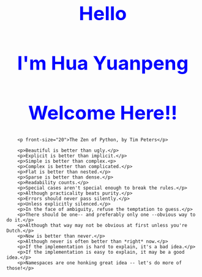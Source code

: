 <html lang="en">
<head>
    <meta charset="UTF-8">
    <title>Document</title>
    <style type="text/css">
        h1{
            text-align: center;
            font-size: 50px;
            color:blue;
        }
    </style>
</head>
<body>
    <h1>Hello</h1>
    <h1>I'm Hua Yuanpeng</h1>
    <h1>Welcome Here!!</h1>
    <dev>
        
        <p front-size="20">The Zen of Python, by Tim Peters</p>

        <p>Beautiful is better than ugly.</p>
        <p>Explicit is better than implicit.</p>
        <p>Simple is better than complex.<p>
        <p>Complex is better than complicated.</p>
        <p>Flat is better than nested.</p>
        <p>Sparse is better than dense.</p>
        <p>Readability counts.</p>
        <p>Special cases aren't special enough to break the rules.</p>
        <p>Although practicality beats purity.</p>
        <p>Errors should never pass silently.</p>
        <p>Unless explicitly silenced.</p>
        <p>In the face of ambiguity, refuse the temptation to guess.</p>
        <p>There should be one-- and preferably only one --obvious way to do it.</p>
        <p>Although that way may not be obvious at first unless you're Dutch.</p>
        <p>Now is better than never.</p>
        <p>Although never is often better than *right* now.</p>
        <p>If the implementation is hard to explain, it's a bad idea.</p>
        <p>If the implementation is easy to explain, it may be a good idea.</p>
        <p>Namespaces are one honking great idea -- let's do more of those!</p>

